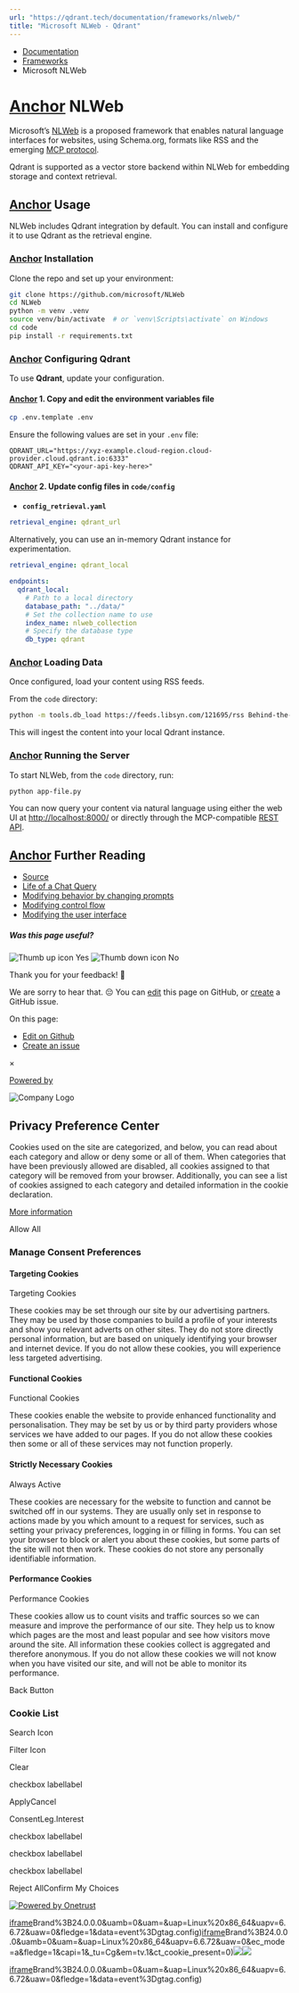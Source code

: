 ```yaml
---
url: "https://qdrant.tech/documentation/frameworks/nlweb/"
title: "Microsoft NLWeb - Qdrant"
---
```


- [Documentation](https://qdrant.tech/documentation/)
- [Frameworks](https://qdrant.tech/documentation/frameworks/)
- Microsoft NLWeb

# [Anchor](https://qdrant.tech/documentation/frameworks/nlweb/\#nlweb) NLWeb

Microsoft’s [NLWeb](https://github.com/microsoft/NLWeb) is a proposed framework that enables natural language interfaces for websites, using Schema.org, formats like RSS and the emerging [MCP protocol](https://github.com/microsoft/NLWeb/blob/main/docs/RestAPI.md).

Qdrant is supported as a vector store backend within NLWeb for embedding storage and context retrieval.

## [Anchor](https://qdrant.tech/documentation/frameworks/nlweb/\#usage) Usage

NLWeb includes Qdrant integration by default. You can install and configure it to use Qdrant as the retrieval engine.

### [Anchor](https://qdrant.tech/documentation/frameworks/nlweb/\#installation) Installation

Clone the repo and set up your environment:

```bash
git clone https://github.com/microsoft/NLWeb
cd NLWeb
python -m venv .venv
source venv/bin/activate  # or `venv\Scripts\activate` on Windows
cd code
pip install -r requirements.txt

```

### [Anchor](https://qdrant.tech/documentation/frameworks/nlweb/\#configuring-qdrant) Configuring Qdrant

To use **Qdrant**, update your configuration.

#### [Anchor](https://qdrant.tech/documentation/frameworks/nlweb/\#1-copy-and-edit-the-environment-variables-file) 1\. Copy and edit the environment variables file

```bash
cp .env.template .env

```

Ensure the following values are set in your `.env` file:

```text
QDRANT_URL="https://xyz-example.cloud-region.cloud-provider.cloud.qdrant.io:6333"
QDRANT_API_KEY="<your-api-key-here>"

```

#### [Anchor](https://qdrant.tech/documentation/frameworks/nlweb/\#2-update-config-files-in-codeconfig) 2\. Update config files in `code/config`

- **`config_retrieval.yaml`**

```yaml
retrieval_engine: qdrant_url

```

Alternatively, you can use an in-memory Qdrant instance for experimentation.

```yaml
retrieval_engine: qdrant_local

endpoints:
  qdrant_local:
    # Path to a local directory
    database_path: "../data/"
    # Set the collection name to use
    index_name: nlweb_collection
    # Specify the database type
    db_type: qdrant

```

### [Anchor](https://qdrant.tech/documentation/frameworks/nlweb/\#loading-data) Loading Data

Once configured, load your content using RSS feeds.

From the `code` directory:

```bash
python -m tools.db_load https://feeds.libsyn.com/121695/rss Behind-the-Tech

```

This will ingest the content into your local Qdrant instance.

### [Anchor](https://qdrant.tech/documentation/frameworks/nlweb/\#running-the-server) Running the Server

To start NLWeb, from the `code` directory, run:

```bash
python app-file.py

```

You can now query your content via natural language using either the web UI at [http://localhost:8000/](http://localhost:8000/) or directly through the MCP-compatible [REST API](https://github.com/microsoft/NLWeb/blob/main/docs/RestAPI.md).

## [Anchor](https://qdrant.tech/documentation/frameworks/nlweb/\#further-reading) Further Reading

- [Source](https://github.com/microsoft/NLWeb)
- [Life of a Chat Query](https://github.com/microsoft/NLWeb/tree/main/docs/LifeOfAChatQuery.md)
- [Modifying behavior by changing prompts](https://github.com/microsoft/NLWeb/tree/main/docs/Prompts.md)
- [Modifying control flow](https://github.com/microsoft/NLWeb/tree/main/docs/ControlFlow.md)
- [Modifying the user interface](https://github.com/microsoft/NLWeb/tree/main/docs/UserInterface.md)

##### Was this page useful?

![Thumb up icon](https://qdrant.tech/icons/outline/thumb-up.svg)
Yes
![Thumb down icon](https://qdrant.tech/icons/outline/thumb-down.svg)
No

Thank you for your feedback! 🙏

We are sorry to hear that. 😔 You can [edit](https://qdrant.tech/github.com/qdrant/landing_page/tree/master/qdrant-landing/content/documentation/frameworks/nlweb.md) this page on GitHub, or [create](https://github.com/qdrant/landing_page/issues/new/choose) a GitHub issue.

On this page:

- [Edit on Github](https://github.com/qdrant/landing_page/tree/master/qdrant-landing/content/documentation/frameworks/nlweb.md)
- [Create an issue](https://github.com/qdrant/landing_page/issues/new/choose)

×

[Powered by](https://qdrant.tech/)

![Company Logo](https://cdn.cookielaw.org/logos/static/ot_company_logo.png)

## Privacy Preference Center

Cookies used on the site are categorized, and below, you can read about each category and allow or deny some or all of them. When categories that have been previously allowed are disabled, all cookies assigned to that category will be removed from your browser.
Additionally, you can see a list of cookies assigned to each category and detailed information in the cookie declaration.


[More information](https://qdrant.tech/legal/privacy-policy/#cookies-and-web-beacons)

Allow All

### Manage Consent Preferences

#### Targeting Cookies

Targeting Cookies

These cookies may be set through our site by our advertising partners. They may be used by those companies to build a profile of your interests and show you relevant adverts on other sites. They do not store directly personal information, but are based on uniquely identifying your browser and internet device. If you do not allow these cookies, you will experience less targeted advertising.

#### Functional Cookies

Functional Cookies

These cookies enable the website to provide enhanced functionality and personalisation. They may be set by us or by third party providers whose services we have added to our pages. If you do not allow these cookies then some or all of these services may not function properly.

#### Strictly Necessary Cookies

Always Active

These cookies are necessary for the website to function and cannot be switched off in our systems. They are usually only set in response to actions made by you which amount to a request for services, such as setting your privacy preferences, logging in or filling in forms. You can set your browser to block or alert you about these cookies, but some parts of the site will not then work. These cookies do not store any personally identifiable information.

#### Performance Cookies

Performance Cookies

These cookies allow us to count visits and traffic sources so we can measure and improve the performance of our site. They help us to know which pages are the most and least popular and see how visitors move around the site. All information these cookies collect is aggregated and therefore anonymous. If you do not allow these cookies we will not know when you have visited our site, and will not be able to monitor its performance.

Back Button

### Cookie List

Search Icon

Filter Icon

Clear

checkbox labellabel

ApplyCancel

ConsentLeg.Interest

checkbox labellabel

checkbox labellabel

checkbox labellabel

Reject AllConfirm My Choices

[![Powered by Onetrust](https://cdn.cookielaw.org/logos/static/powered_by_logo.svg)](https://www.onetrust.com/products/cookie-consent/)

[iframe](https://td.doubleclick.net/td/rul/10862264272?random=1748573614854&cv=11&fst=1748573614854&fmt=3&bg=ffffff&guid=ON&async=1&gtm=45be55s2v9117590405z8898302740za200zb898302740&gcd=13l3l3l3l1l1&dma=0&tag_exp=101509157~103116026~103130498~103130500~103200004~103233427~103252644~103252646~103351869~103351871~104481633~104481635~104559073~104559075~104573694&ptag_exp=101509157~103116026~103130498~103130500~103200004~103233427~103252644~103252646~103351866~103351868~104481633~104481635~104559073~104559075&u_w=1280&u_h=1024&url=https%3A%2F%2Fqdrant.tech%2Fdocumentation%2Fframeworks%2Fnlweb%2F&hn=www.googleadservices.com&frm=0&tiba=Microsoft%20NLWeb%20-%20Qdrant&npa=0&pscdl=noapi&auid=1832981725.1748573615&uaa=x86&uab=64&uafvl=Google%2520Chrome%3B137.0.7151.55%7CChromium%3B137.0.7151.55%7CNot%252FA)Brand%3B24.0.0.0&uamb=0&uam=&uap=Linux%20x86_64&uapv=6.6.72&uaw=0&fledge=1&data=event%3Dgtag.config)[iframe](https://td.doubleclick.net/td/rul/10862264272?random=1748573614800&cv=11&fst=1748573614800&fmt=3&bg=ffffff&guid=ON&async=1&gcl_ctr=1&gtm=45be55s2v9117590405z8898302740za200zb898302740&gcd=13l3l3l3l1l1&dma=0&tag_exp=101509157~103116026~103130498~103130500~103200004~103233427~103252644~103252646~103351869~103351871~104481633~104481635~104559073~104559075~104573694&ptag_exp=101509157~103116026~103130498~103130500~103200004~103233427~103252644~103252646~103351866~103351868~104481633~104481635~104559073~104559075&u_w=1280&u_h=1024&url=https%3A%2F%2Fqdrant.tech%2Fdocumentation%2Fframeworks%2Fnlweb%2F&label=_FJrCMev-7EDEND_w7so&hn=www.googleadservices.com&frm=0&tiba=Microsoft%20NLWeb%20-%20Qdrant&value=0&bttype=purchase&npa=0&pscdl=noapi&auid=1832981725.1748573615&uaa=x86&uab=64&uafvl=Google%2520Chrome%3B137.0.7151.55%7CChromium%3B137.0.7151.55%7CNot%252FA)Brand%3B24.0.0.0&uamb=0&uam=&uap=Linux%20x86_64&uapv=6.6.72&uaw=0&ec_mode=a&fledge=1&capi=1&_tu=Cg&em=tv.1&ct_cookie_present=0)![](https://t.co/1/i/adsct?bci=4&dv=America%2FAdak%26en-US%2Cen%26Google%20Inc.%26Linux%20x86_64%26255%261280%261024%264%2624%261280%261024%260%26na&eci=3&event=%7B%7D&event_id=d1d2be6c-c331-4362-9dc1-2407e4d8313e&integration=advertiser&p_id=Twitter&p_user_id=0&pl_id=4a677ce3-c23a-411b-a516-31b28786c4db&tw_document_href=https%3A%2F%2Fqdrant.tech%2Fdocumentation%2Fframeworks%2Fnlweb%2F&tw_iframe_status=0&txn_id=o81g6&type=javascript&version=2.3.33)![](https://analytics.twitter.com/1/i/adsct?bci=4&dv=America%2FAdak%26en-US%2Cen%26Google%20Inc.%26Linux%20x86_64%26255%261280%261024%264%2624%261280%261024%260%26na&eci=3&event=%7B%7D&event_id=d1d2be6c-c331-4362-9dc1-2407e4d8313e&integration=advertiser&p_id=Twitter&p_user_id=0&pl_id=4a677ce3-c23a-411b-a516-31b28786c4db&tw_document_href=https%3A%2F%2Fqdrant.tech%2Fdocumentation%2Fframeworks%2Fnlweb%2F&tw_iframe_status=0&txn_id=o81g6&type=javascript&version=2.3.33)

[iframe](https://td.doubleclick.net/td/rul/10862264272?random=1748573615823&cv=11&fst=1748573615823&fmt=3&bg=ffffff&guid=ON&async=1&gtm=45be55s2v9117590405za200zb898302740&gcd=13l3l3l3l1l1&dma=0&tag_exp=101509157~103116026~103130498~103130500~103200004~103233427~103252644~103252646~103351869~103351871~104481633~104481635~104559073~104559075~104573694&ptag_exp=101509157~103116026~103130498~103130500~103200004~103233427~103252644~103252646~103351866~103351868~104481633~104481635~104559073~104559075&u_w=1280&u_h=1024&url=https%3A%2F%2Fqdrant.tech%2Fdocumentation%2Fframeworks%2Fnlweb%2F&hn=www.googleadservices.com&frm=0&tiba=Microsoft%20NLWeb%20-%20Qdrant&did=dZTQ1Zm&gdid=dZTQ1Zm&npa=0&pscdl=noapi&auid=1832981725.1748573615&uaa=x86&uab=64&uafvl=Google%2520Chrome%3B137.0.7151.55%7CChromium%3B137.0.7151.55%7CNot%252FA)Brand%3B24.0.0.0&uamb=0&uam=&uap=Linux%20x86_64&uapv=6.6.72&uaw=0&fledge=1&data=event%3Dgtag.config)